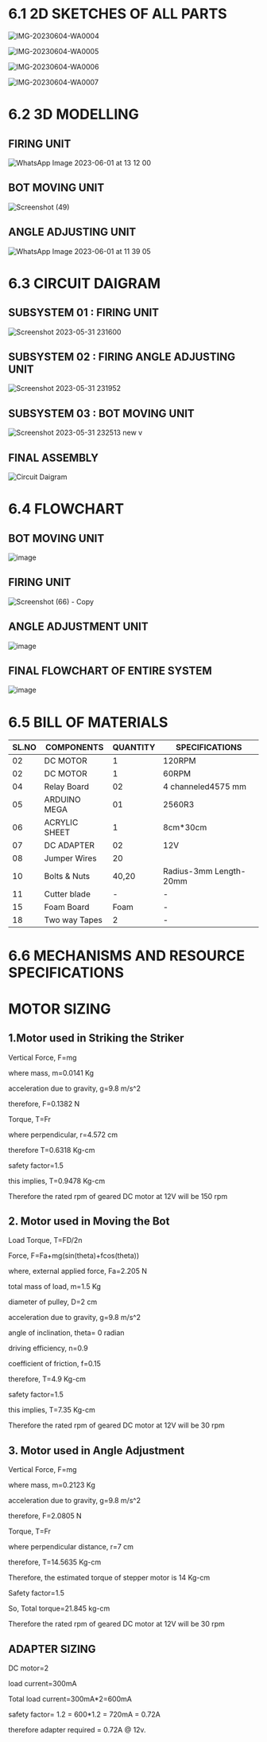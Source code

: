 # 6.1 2D SKETCHES OF ALL PARTS
![IMG-20230604-WA0004](https://github.com/N-Division-2022-2023-Even/Repo-07/assets/130656643/5f5d52be-a1db-49b7-9e94-502a5390719f)



![IMG-20230604-WA0005](https://github.com/N-Division-2022-2023-Even/Repo-07/assets/130656643/b577f03b-20ec-4140-87cc-103788f7a042)




![IMG-20230604-WA0006](https://github.com/N-Division-2022-2023-Even/Repo-07/assets/130656643/2eee83af-5932-46f6-a50a-4ede2a774564)





![IMG-20230604-WA0007](https://github.com/N-Division-2022-2023-Even/Repo-07/assets/130656643/0b8c1dba-5b2a-4b3f-a0e8-967f70eebda0)




# 6.2 3D MODELLING
## FIRING UNIT
![WhatsApp Image 2023-06-01 at 13 12 00](https://github.com/N-Division-2022-2023-Even/Repo-07/assets/130656643/93f96c87-f209-438d-953b-c0683dbe87e7)





## BOT MOVING UNIT
![Screenshot (49)](https://github.com/N-Division-2022-2023-Even/Repo-07/assets/130656643/39b7a9ff-0c84-40c6-a0a8-cbb228d36bb5)


## ANGLE ADJUSTING UNIT
![WhatsApp Image 2023-06-01 at 11 39 05](https://github.com/N-Division-2022-2023-Even/Repo-07/assets/130656643/d4711ae7-02ab-493a-aa11-52e48782d84d)

# 6.3 CIRCUIT DAIGRAM
## SUBSYSTEM 01 : FIRING UNIT
![Screenshot 2023-05-31 231600](https://github.com/N-Division-2022-2023-Even/Repo-07/assets/130956680/2eba2eb3-b561-4957-8268-1d208d6a36b6)


## SUBSYSTEM 02 : FIRING ANGLE ADJUSTING UNIT
![Screenshot 2023-05-31 231952](https://github.com/N-Division-2022-2023-Even/Repo-07/assets/130956680/9e06f274-dedb-4a3a-8167-753ad3b69fe6)


## SUBSYSTEM 03 : BOT MOVING UNIT
![Screenshot 2023-05-31 232513 new v](https://github.com/N-Division-2022-2023-Even/Repo-07/assets/130956680/0bac6e08-35e4-46c3-b252-91f7ed35c5c0)


## FINAL ASSEMBLY
![Circuit Daigram](https://github.com/N-Division-2022-2023-Even/Repo-07/assets/130956680/7d3ebbcb-6260-477c-be1b-557b78dfb9c9)



# 6.4 FLOWCHART
## BOT MOVING UNIT
![image](https://github.com/N-Division-2022-2023-Even/Repo-07/assets/130683739/be80cbe4-773e-4bdb-a6be-3910b5cee035)



## FIRING UNIT
![Screenshot (66) - Copy](https://github.com/N-Division-2022-2023-Even/Repo-07/assets/130683739/664145d1-b086-4fdb-9124-3a85885b4c1a)


## ANGLE ADJUSTMENT UNIT
![image](https://github.com/N-Division-2022-2023-Even/Repo-07/assets/130683739/f4959098-f0e8-4ea5-b868-98422555ad00)

## FINAL FLOWCHART OF ENTIRE SYSTEM
![image](https://github.com/N-Division-2022-2023-Even/Repo-07/assets/130683739/115dc2cc-937a-458f-838a-e4d371657786)








# 6.5 BILL OF MATERIALS
|SL.NO|COMPONENTS|QUANTITY|SPECIFICATIONS|
|-----|----------|-------------|--------|
|02|DC MOTOR|1|120RPM| 
|02|DC MOTOR|1|60RPM|
|04|Relay Board|02|4 channeled4575 mm|  
|05|ARDUINO MEGA  | 01|2560R3 | 
|06|ACRYLIC SHEET|1|8cm*30cm|
|07|DC ADAPTER|02|12V|
|08|Jumper Wires|20|  |  
|10|Bolts & Nuts |40,20|Radius-3mm Length-20mm   |   
|11|Cutter blade |-|  - |        
|15|Foam Board| Foam| -   |
|18|Two way Tapes |2| - |

# 6.6 MECHANISMS AND RESOURCE SPECIFICATIONS 

# MOTOR SIZING
## 1.Motor used in Striking the Striker
Vertical Force, F=mg

where mass, m=0.0141 Kg

acceleration due to gravity, g=9.8 m/s^2

therefore, F=0.1382 N

Torque, T=Fr

where perpendicular, r=4.572 cm

therefore T=0.6318 Kg-cm

safety factor=1.5

this implies, T=0.9478 Kg-cm

Therefore the rated rpm of geared DC motor at 12V will be 150 rpm

## 2. Motor used in Moving the Bot
Load Torque, T=FD/2n

Force, F=Fa+mg(sin(theta)+fcos(theta))

where, external applied force, Fa=2.205 N

total mass of load, m=1.5 Kg

diameter of pulley, D=2 cm

acceleration due to gravity, g=9.8 m/s^2

angle of inclination, theta= 0 radian

driving efficiency, n=0.9

coefficient of friction, f=0.15

therefore, T=4.9 Kg-cm

safety factor=1.5

this implies, T=7.35 Kg-cm

Therefore the rated rpm of geared DC motor at 12V will be 30 rpm

## 3. Motor used in Angle Adjustment
Vertical Force, F=mg

where mass, m=0.2123 Kg

acceleration due to gravity, g=9.8 m/s^2

therefore, F=2.0805 N

Torque, T=Fr

where perpendicular distance, r=7 cm

therefore, T=14.5635 Kg-cm

Therefore, the estimated torque of stepper motor is 14 Kg-cm

 Safety factor=1.5

So, Total torque=21.845 kg-cm

Therefore the rated rpm of geared DC motor at 12V will be 30 rpm

## ADAPTER SIZING

DC motor=2

load current=300mA

Total load current=300mA*2=600mA

safety factor= 1.2 = 600*1.2 = 720mA = 0.72A

therefore adapter required = 0.72A @ 12v.



